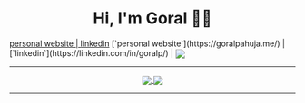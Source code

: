 <!--
### Hi there 👋

**pahuja-gor/pahuja-gor** is a ✨ _special_ ✨ repository because its `README.md` (this file) appears on your GitHub profile.

Here are some ideas to get you started:

- 🔭 I’m currently working on ...
- 🌱 I’m currently learning ...
- 👯 I’m looking to collaborate on ...
- 🤔 I’m looking for help with ...
- 💬 Ask me about ...
- 📫 How to reach me: ...
- 😄 Pronouns: ...
- ⚡ Fun fact: ...
-->
<p style="text-align: center;">
    <h1 style="text-align: center">Hi, I'm Goral 👋🏾</h1>
    <a href="https://goralpahuja.me/">personal website | </a>
    <a href="https://linkedin.com/in/goralp">linkedin</a>
    [`personal website`](https://goralpahuja.me/) | [`linkedin`](https://linkedin.com/in/goralp/) | 
    <a href="https://github.com/pahuja-gor">
        <img align="center" src="https://visitor-badge.laobi.icu/badge?page_id=pahuja-gor.pahuja-gor.svg">
    </a>
</p>

<hr>

<div class="github-stats" align="center">
  <a href="https://github.com/pahuja-gor">
    <img align="center" src="https://github-readme-stats.vercel.app/api?username=pahuja-gor&hide_rank=false&hide_title=false&include_all_commits=true&count_private=true&show_icons=true&theme=dracula" />
  </a>
  <a href="https://github.com/pahuja-gor">
    <img align="center" src="https://github-readme-stats.vercel.app/api/top-langs/?username=pahuja-gor&theme=dracula" />
  </a>
</div>

<hr>
